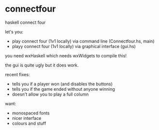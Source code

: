 # connectfour
haskell connect four

let's you:
- play connect four (1v1 locally) via command line (Connectfour.hs, main)
- playy connect four (1v1 locally) via graphical interface (gui.hs)


you need wxHaskell which needs wxWidgets to compile this!

the gui is quite ugly but it does work.

recent fixes: 
- tells you if a player won (and disables the buttons)
- tells you if the game ended without anyone winning
- doesn't allow you to play a full column

want:
- monospaced fonts
- nicer interface
- colours and stuff
